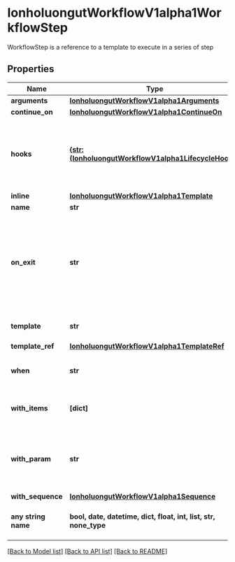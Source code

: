 # IonholuongutWorkflowV1alpha1WorkflowStep

WorkflowStep is a reference to a template to execute in a series of step

## Properties
Name | Type | Description | Notes
------------ | ------------- | ------------- | -------------
**arguments** | [**IonholuongutWorkflowV1alpha1Arguments**](IonholuongutWorkflowV1alpha1Arguments.md) |  | [optional] 
**continue_on** | [**IonholuongutWorkflowV1alpha1ContinueOn**](IonholuongutWorkflowV1alpha1ContinueOn.md) |  | [optional] 
**hooks** | [**{str: (IonholuongutWorkflowV1alpha1LifecycleHook,)}**](IonholuongutWorkflowV1alpha1LifecycleHook.md) | Hooks holds the lifecycle hook which is invoked at lifecycle of step, irrespective of the success, failure, or error status of the primary step | [optional] 
**inline** | [**IonholuongutWorkflowV1alpha1Template**](IonholuongutWorkflowV1alpha1Template.md) |  | [optional] 
**name** | **str** | Name of the step | [optional] 
**on_exit** | **str** | OnExit is a template reference which is invoked at the end of the template, irrespective of the success, failure, or error of the primary template. DEPRECATED: Use Hooks[exit].Template instead. | [optional] 
**template** | **str** | Template is the name of the template to execute as the step | [optional] 
**template_ref** | [**IonholuongutWorkflowV1alpha1TemplateRef**](IonholuongutWorkflowV1alpha1TemplateRef.md) |  | [optional] 
**when** | **str** | When is an expression in which the step should conditionally execute | [optional] 
**with_items** | **[dict]** | WithItems expands a step into multiple parallel steps from the items in the list | [optional] 
**with_param** | **str** | WithParam expands a step into multiple parallel steps from the value in the parameter, which is expected to be a JSON list. | [optional] 
**with_sequence** | [**IonholuongutWorkflowV1alpha1Sequence**](IonholuongutWorkflowV1alpha1Sequence.md) |  | [optional] 
**any string name** | **bool, date, datetime, dict, float, int, list, str, none_type** | any string name can be used but the value must be the correct type | [optional]

[[Back to Model list]](../README.md#documentation-for-models) [[Back to API list]](../README.md#documentation-for-api-endpoints) [[Back to README]](../README.md)


